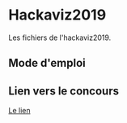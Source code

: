 # Hackaviz2019
Les fichiers de l'hackaviz2019.

## Mode d'emploi


## Lien vers le concours
[Le lien](http://toulouse-dataviz.fr/hackaviz-2019-2)

